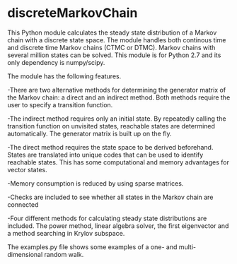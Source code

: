 # discreteMarkovChain
This Python module calculates the steady state distribution of a Markov chain with a discrete state space. The module handles both continous time and discrete time Markov chains (CTMC or DTMC). Markov chains with several million states can be solved. This module is for Python 2.7 and its only dependency is numpy/scipy.

The module has the following features. 

-There are two alternative methods for determining the generator matrix of the Markov chain: a direct and an indirect method. Both methods require the user to specify a transition function. 

-The indirect method requires only an initial state. By repeatedly calling the transition function on unvisited states, reachable states are determined automatically. The generator matrix is built up on the fly.

-The direct method requires the state space to be derived beforehand. States are translated into unique codes that can be used to identify reachable states. This has some computational and memory advantages for vector states.

-Memory consumption is reduced by using sparse matrices. 

-Checks are included to see whether all states in the Markov chain are connected

-Four different methods for calculating steady state distributions are included. The power method, linear algebra solver, the first eigenvector and a method searching in Krylov subspace.

The examples.py file shows some examples of a one- and multi-dimensional random walk.









